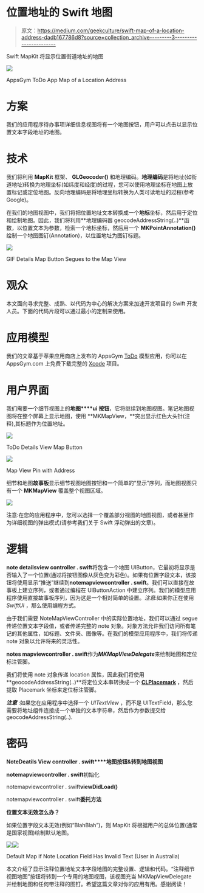 # 位置地址的 Swift 地图

> 原文：<https://medium.com/geekculture/swift-map-of-a-location-address-dadb167786d8?source=collection_archive---------3----------------------->

Swift MapKit 将显示位置街道地址的地图

![](img/d3c320f82d1f52947923dea7711ffd36.png)

AppsGym ToDo App Map of a Location Address

# 方案

我们的应用程序待办事项详细信息视图将有一个地图按钮，用户可以点击以显示位置文本字段地址的地图。

# 技术

我们将利用 **MapKit** 框架、 **GLGeocoder()** 和地理编码。**地理编码**是将地址(如街道地址)转换为地理坐标(如纬度和经度)的过程，您可以使用地理坐标在地图上放置标记或定位地图。反向地理编码是将地理坐标转换为人类可读地址的过程(参考 Google)。

在我们的地图视图中，我们将把位置地址文本转换成一个**地标**坐标，然后用于定位和绘制地图。因此，我们将利用**地理编码器 geocodeAddressString(..)**函数，以位置文本为参数，检索一个地标坐标，然后用一个 **MKPointAnnotation()** 绘制一个地图图钉(Annotation)，以位置地址为图钉标题。

![](img/1bc57c8bb5c5c528d6263067ba3885d0.png)

GIF Details Map Button Segues to the Map View

# 观众

本文面向寻求完整、成熟、以代码为中心的解决方案来加速开发项目的 Swift 开发人员。下面的代码片段可以通过最小的定制来使用。

# 应用模型

我们的文章基于苹果应用商店上发布的 AppsGym [ToDo](https://appsgym.com/todo-lists-notifications-multimedia/) 模型应用，你可以在 AppsGym.com 上免费下载完整的 [Xcode](https://appsgym.com/downloads/) 项目。

# 用户界面

我们需要一个细节视图上的**地图****ui 按钮**，它将继续到地图视图。笔记地图视图将在整个屏幕上显示地图，使用 **MKMapView，**突出显示红色大头针(注释),其标题作为位置地址。

![](img/591d58bd5f8035f19e18203481471aea.png)

ToDo Details View Map Button

![](img/2a2ae26d8eb4e29fd1fb238acb7d306c.png)

Map View Pin with Address

细节和地图**故事板**显示细节视图地图按钮和一个简单的“显示”序列，而地图视图只有一个 **MKMapView** 覆盖整个视图区域。

![](img/7adaf56fa0ed88170a073e8ec5793347.png)

注意:在您的应用程序中，您可以选择一个覆盖部分视图的地图视图，或者甚至作为详细视图的弹出模式(请参考我们关于 Swift 浮动弹出的文章)。

# 逻辑

**note detailsview controller . swift**将包含一个地图 UIButton，它最初将显示是否输入了一个位置(通过将按钮图像从灰色变为彩色)。如果有位置字段文本，该按钮将使用显示“推送”继续到**notemapviewcontroller . swift**。我们可以直接在故事板上建立序列，或者通过编程在 UIButtonAction 中建立序列。我们的模型应用程序使用直接故事板序列，因为这是一个相对简单的设置。*注意*:如果你正在使用 *SwiftUI* ，那么使用编程方式。

由于我们需要 NoteMapViewController 中的实际位置地址，我们可以通过 segue 传递位置文本字段值，或者传递完整的 note 对象。对象方法允许我们访问所有笔记的其他属性，如标题、文件夹、图像等。在我们的模型应用程序中，我们将传递 note 对象以允许将来的灵活性。

**notes mapviewcontroller . swift**作为***MKMapViewDelegate***来绘制地图和定位标注管脚。

我们将使用 note 对象传递 location 属性，因此我们将使用 **geocodeAddressString(..)**将定位文本串转换成一个 [**CLPlacemark**](https://developer.apple.com/documentation/corelocation/clplacemark) ，然后提取 Placemark 坐标来定位标注管脚。

***注意*** :如果您在应用程序中选择一个 *UITextView* ，而不是 UITextField，那么您需要将地址组件连接成一个单独的文本字符串，然后作为参数提交给 geocodeAddressString(..).

# 密码

**NoteDeatils View controller . swift****地图按钮&转到地图视图**

**notemapviewcontroller . swift**初始化

notemapviewcontroller . swift**viewDidLoad()**

notemapviewcontroller . swift**委托方法**

**位置文本无效怎么办？**

如果位置字段文本无效(例如“BlahBlah”)，则 MapKit 将根据用户的总体位置(通常是国家视图)绘制默认地图。

![](img/0a6f06e1788b4232b0df549e2938c748.png)![](img/40f7136d4ea05e2184490fe9dcd0aa71.png)

Default Map if Note Location Field Has Invalid Text (User in Australia)

本文介绍了显示注释位置地址文本字段地图的完整设置、逻辑和代码。“注释细节视图地图”按钮将转到一个专用的地图视图，该视图充当 MKMapViewDelegate 并绘制地图和任何带注释的图钉。希望这篇文章对你的应用有用。感谢阅读！